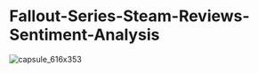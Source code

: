 # Fallout-Series-Steam-Reviews-Sentiment-Analysis
![capsule_616x353](https://user-images.githubusercontent.com/108106393/218853995-219d0876-8bf6-47e6-b475-7c2f5ec47bae.jpg)
